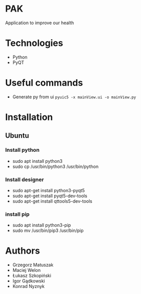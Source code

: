 # PAK

Application to improve our health

# Technologies

- Python
- PyQT

# Useful commands
- Generate py from ui `pyuic5 -x mainView.ui -o mainView.py`

# Installation

## Ubuntu

### Install python

- sudo apt install python3
- sudo cp /usr/bin/python3 /usr/bin/python

### Install designer

- sudo apt-get install python3-pyqt5
- sudo apt-get install pyqt5-dev-tools
- sudo apt-get install qttools5-dev-tools

### install pip

- sudo apt install python3-pip
- sudo mv /usr/bin/pip3 /usr/bin/pip


# Authors
- Grzegorz Matuszak
- Maciej Welon
- Łukasz Szkopiński
- Igor Gądkowski
- Konrad Nyznyk
